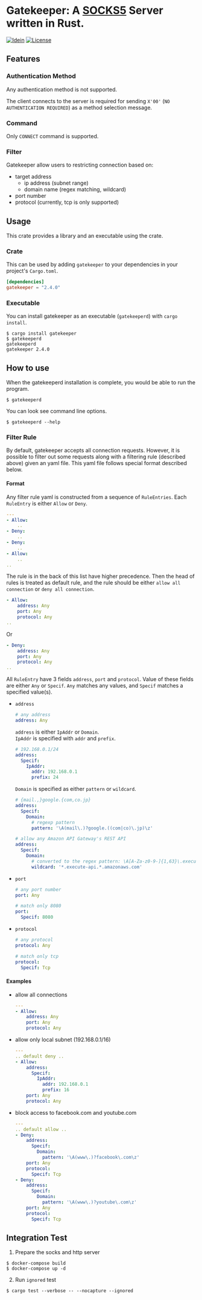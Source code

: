 # Gatekeeper: A [SOCKS5] Server written in Rust.

[![Idein](https://circleci.com/gh/Idein/gatekeeper.svg?style=shield)](https://circleci.com/gh/Idein/gatekeeper) [![License](https://img.shields.io/badge/license-Apache--2.0-informational?style=flat-square)](https://opensource.org/licenses/Apache-2.0)


## Features
### Authentication Method

Any authentication method is not supported.

The client connects to the server is required for sending `X'00'` (`NO AUTHENTICATION REQUIRED`) as a method selection message.

### Command

Only `CONNECT` command is supported.

### Filter

Gatekeeper allow users to restricting connection based on:

- target address
    - ip address (subnet range)
    - domain name (regex matching, wildcard)
- port number
- protocol (currently, tcp is only supported)


## Usage

This crate provides a library and an executable using the crate.

### Crate

This can be used by adding `gatekeeper` to your dependencies in your project's `Cargo.toml`.

```toml
[dependencies]
gatekeeper = "2.4.0"
```

### Executable

You can install gatekeeper as an executable (`gatekeeperd`) with `cargo install`.

```
$ cargo install gatekeeper
$ gatekeeperd
gatekeeperd
gatekeeper 2.4.0
```

## How to use

When the gatekeeperd installation is complete, you would be able to run the program.

```
$ gatekeeperd
```

You can look see command line options.

```
$ gatekeeperd --help
```

### Filter Rule

By default, gatekeeper accepts all connection requests.
However, it is possible to filter out some requests along with a filtering rule (described above) given an yaml file.
This yaml file follows special format described below.

#### Format

Any filter rule yaml is constructed from a sequence of `RuleEntries`.
Each `RuleEntry` is either `Allow` or `Deny`.

```yaml
---
- Allow:
    ..
- Deny:
    ..
- Deny:
    ..
- Allow:
    ..
..
```

The rule is in the back of this list have higher precedence.
Then the head of rules is treated as default rule, and the rule should be either `allow all connection` or `deny all connection`.

```yaml
- Allow:
    address: Any
    port: Any
    protocol: Any
..
```

Or

```yaml
- Deny:
    address: Any
    port: Any
    protocol: Any
..
```


All `RuleEntry` have 3 fields `address`, `port` and `protocol`.
Value of these fields are either `Any` or `Specif`.
`Any` matches any values, and `Specif` matches a specified value(s).

- `address`

    ```yaml
    # any address
    address: Any
    ```

  `address` is either `IpAddr` or `Domain`.  
  `IpAddr` is specified with `addr` and `prefix`.

    ```yaml
    # 192.168.0.1/24
    address:
      Specif:
        IpAddr:
          addr: 192.168.0.1
          prefix: 24
    ```

  `Domain` is specified as either `pattern` or `wildcard`.

    ```yaml
    # {mail.,}google.{com,co.jp}
    address:
      Specif:
        Domain:
          # regexp pattern
          pattern: '\A(mail\.)?google.((com|co)\.jp)\z'
    ```

    ```yaml
    # allow any Amazon API Gateway's REST API
    address:
      Specif:
        Domain:
          # converted to the regex pattern: \A[A-Za-z0-9-]{1,63}\.execute\-api\.[A-Za-z0-9-]{1,63}\.amazonaws\.com\z
          wildcard: '*.execute-api.*.amazonaws.com'
    ```

- `port`

    ```yaml
    # any port number
    port: Any
    ```

    ```yaml
    # match only 8080
    port:
      Specif: 8080
    ```

- `protocol`

    ```yaml
    # any protocol
    protocol: Any
    ```

    ```yaml
    # match only tcp
    protocol:
      Specif: Tcp
    ```


#### Examples

- allow all connections

    ```yaml
    ---
    - Allow:
        address: Any
        port: Any
        protocol: Any
    ```

- allow only local subnet (192.168.0.1/16)

    ```yaml
    ---
    .. default deny ..
    - Allow:
        address:
          Specif:
            IpAddr:
              addr: 192.168.0.1
              prefix: 16
        port: Any
        protocol: Any
    ```

- block access to facebook.com and youtube.com

    ```yaml
    ---
    .. default allow ..
    - Deny:
        address:
          Specif:
            Domain:
              pattern: '\A(www\.)?facebook\.com\z'
        port: Any
        protocol:
          Specif: Tcp
    - Deny:
        address:
          Specif:
            Domain:
              pattern: '\A(www\.)?youtube\.com\z'
        port: Any
        protocol:
          Specif: Tcp
    ```

## Integration Test

1. Prepare the socks and http server

```
$ docker-compose build
$ docker-compose up -d
```

2. Run `ignored` test

```
$ cargo test --verbose -- --nocapture --ignored
```


[SOCKS5]: ftp://ftp.rfc-editor.org/in-notes/rfc1928.txt "SOCKS Protocol Version 5"
